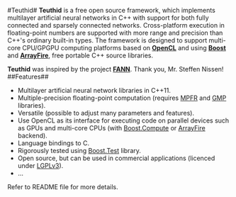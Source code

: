 #Teuthid#
**Teuthid** is a free open source framework, which implements multilayer artificial neural networks in C++ with support for both fully connected and sparsely connected networks. Cross-platform execution in floating-point numbers are supported with more range and precision than C++'s ordinary built-in types. The framework is designed to support multi-core CPU/GPGPU computing platforms based on **[OpenCL](https://www.khronos.org/opencl/)** and using **[Boost](http://www.boost.org/)** and **[ArrayFire](https://arrayfire.com/)**, free portable C++ source libraries.

**Teuthid** was inspired by the project **[FANN](http://leenissen.dk/fann/wp/)**. Thank you, Mr. Steffen Nissen!
##Features##
* Multilayer artificial neural network libraries in C++11.
* Multiple-precision floating-point computation (requires [MPFR](http://www.mpfr.org/) and [GMP](https://gmplib.org/) libraries).
* Versatile (possible to adjust many parameters and features).
* Use OpenCL as its interface for executing code on parallel devices such as GPUs and multi-core CPUs (with [Boost.Compute](http://www.boost.org/doc/libs/release/libs/compute/) or [ArrayFire](https://github.com/arrayfire/arrayfire) backend).
* Language bindings to C.
* Rigorously tested using [Boost.Test](http://www.boost.org/doc/libs/release/libs/test/) library.  
* Open source, but can be used in commercial applications (licenced under [LGPLv3](https://www.gnu.org/licenses/lgpl-3.0.en.html)).
* ...

Refer to README file for more details.
